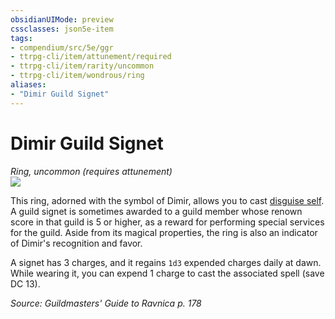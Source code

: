 ```yaml
---
obsidianUIMode: preview
cssclasses: json5e-item
tags:
- compendium/src/5e/ggr
- ttrpg-cli/item/attunement/required
- ttrpg-cli/item/rarity/uncommon
- ttrpg-cli/item/wondrous/ring
aliases: 
- "Dimir Guild Signet"
---
```

# Dimir Guild Signet
*Ring, uncommon (requires attunement)*  
![](/3-Mechanics/CLI/items/img/dimir-guild-signet.webp#right)  


This ring, adorned with the symbol of Dimir, allows you to cast [disguise self](/3-Mechanics/CLI/spells/disguise-self.md). A guild signet is sometimes awarded to a guild member whose renown score in that guild is 5 or higher, as a reward for performing special services for the guild. Aside from its magical properties, the ring is also an indicator of Dimir's recognition and favor.

A signet has 3 charges, and it regains `1d3` expended charges daily at dawn. While wearing it, you can expend 1 charge to cast the associated spell (save DC 13).

*Source: Guildmasters' Guide to Ravnica p. 178*